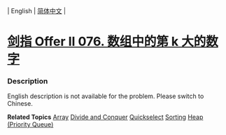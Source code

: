 | English | [简体中文](README.md) |

# [剑指 Offer II 076. 数组中的第 k 大的数字](https://leetcode-cn.com/problems/xx4gT2)
 ### Description
<p>English description is not available for the problem. Please switch to Chinese.</p>

**Related Topics**  [Array](https://leetcode-cn.com/tag/array) [Divide and Conquer](https://leetcode-cn.com/tag/divide-and-conquer) [Quickselect](https://leetcode-cn.com/tag/quickselect) [Sorting](https://leetcode-cn.com/tag/sorting) [Heap (Priority Queue)](https://leetcode-cn.com/tag/heap-priority-queue) 